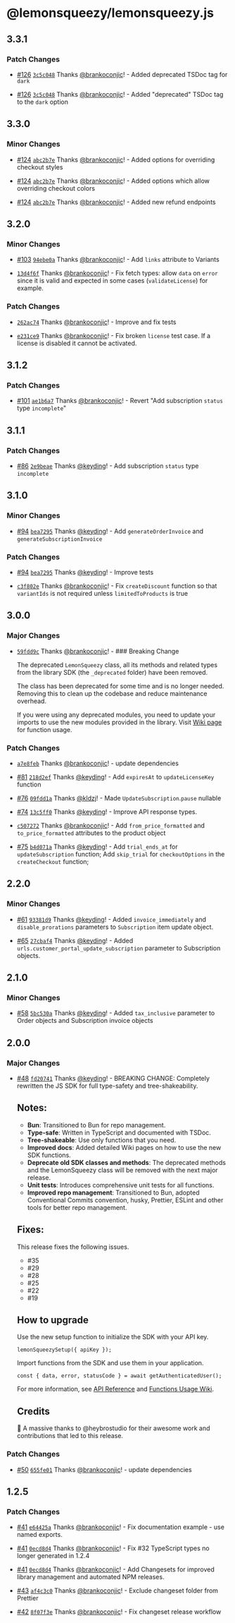 # @lemonsqueezy/lemonsqueezy.js

## 3.3.1

### Patch Changes

- [#126](https://github.com/lmsqueezy/lemonsqueezy.js/pull/126) [`3c5c048`](https://github.com/lmsqueezy/lemonsqueezy.js/commit/3c5c0482f676d05261c8e7bd573dce58698088c5) Thanks [@brankoconjic](https://github.com/brankoconjic)! - Added deprecated TSDoc tag for `dark`

- [#126](https://github.com/lmsqueezy/lemonsqueezy.js/pull/126) [`3c5c048`](https://github.com/lmsqueezy/lemonsqueezy.js/commit/3c5c0482f676d05261c8e7bd573dce58698088c5) Thanks [@brankoconjic](https://github.com/brankoconjic)! - Added "deprecated" TSDoc tag to the `dark` option

## 3.3.0

### Minor Changes

- [#124](https://github.com/lmsqueezy/lemonsqueezy.js/pull/124) [`abc2b7e`](https://github.com/lmsqueezy/lemonsqueezy.js/commit/abc2b7e50b14392cd8a8c0ee398cdbc15f9b2316) Thanks [@brankoconjic](https://github.com/brankoconjic)! - Added options for overriding checkout styles

- [#124](https://github.com/lmsqueezy/lemonsqueezy.js/pull/124) [`abc2b7e`](https://github.com/lmsqueezy/lemonsqueezy.js/commit/abc2b7e50b14392cd8a8c0ee398cdbc15f9b2316) Thanks [@brankoconjic](https://github.com/brankoconjic)! - Added options which allow overriding checkout colors

- [#124](https://github.com/lmsqueezy/lemonsqueezy.js/pull/124) [`abc2b7e`](https://github.com/lmsqueezy/lemonsqueezy.js/commit/abc2b7e50b14392cd8a8c0ee398cdbc15f9b2316) Thanks [@brankoconjic](https://github.com/brankoconjic)! - Added new refund endpoints

## 3.2.0

### Minor Changes

- [#103](https://github.com/lmsqueezy/lemonsqueezy.js/pull/103) [`94ebe0a`](https://github.com/lmsqueezy/lemonsqueezy.js/commit/94ebe0a0ce192aa513dbe9fb4b7f1dc29a59fd08) Thanks [@brankoconjic](https://github.com/brankoconjic)! - Add `links` attribute to Variants

- [`13d4f6f`](https://github.com/lmsqueezy/lemonsqueezy.js/commit/13d4f6ff99e7bce6ba3747b0859774036eb4a448) Thanks [@brankoconjic](https://github.com/brankoconjic)! - Fix fetch types: allow `data` on `error` since it is valid and expected in some cases (`validateLicense`) for example.

### Patch Changes

- [`262ac74`](https://github.com/lmsqueezy/lemonsqueezy.js/commit/262ac74d2efef181f09ade6c44ad988f929fe729) Thanks [@brankoconjic](https://github.com/brankoconjic)! - Improve and fix tests

- [`e231ce9`](https://github.com/lmsqueezy/lemonsqueezy.js/commit/e231ce94e23067f681171613557c4d11fb53c8ee) Thanks [@brankoconjic](https://github.com/brankoconjic)! - Fix broken `license` test case. If a license is disabled it cannot be activated.

## 3.1.2

### Patch Changes

- [#101](https://github.com/lmsqueezy/lemonsqueezy.js/pull/101) [`ae1b6a7`](https://github.com/lmsqueezy/lemonsqueezy.js/commit/ae1b6a72e1fc544f595596da313c4c8ce38fe259) Thanks [@brankoconjic](https://github.com/brankoconjic)! - Revert "Add subscription `status` type `incomplete`"

## 3.1.1

### Patch Changes

- [#86](https://github.com/lmsqueezy/lemonsqueezy.js/pull/86) [`2e9beae`](https://github.com/lmsqueezy/lemonsqueezy.js/commit/2e9beae1c86c3ec521a442246bffec1694189824) Thanks [@keyding](https://github.com/keyding)! - Add subscription `status` type `incomplete`

## 3.1.0

### Minor Changes

- [#94](https://github.com/lmsqueezy/lemonsqueezy.js/pull/94) [`bea7295`](https://github.com/lmsqueezy/lemonsqueezy.js/commit/bea7295eb51a31bc0a6b62c1d34dd920f19d7fdd) Thanks [@keyding](https://github.com/keyding)! - Add `generateOrderInvoice` and `generateSubscriptionInvoice`

### Patch Changes

- [#94](https://github.com/lmsqueezy/lemonsqueezy.js/pull/94) [`bea7295`](https://github.com/lmsqueezy/lemonsqueezy.js/commit/bea7295eb51a31bc0a6b62c1d34dd920f19d7fdd) Thanks [@keyding](https://github.com/keyding)! - Improve tests

- [`c3f802e`](https://github.com/lmsqueezy/lemonsqueezy.js/commit/c3f802ee1e9f9ab3e0b75ec4b9d04d84c7961747) Thanks [@brankoconjic](https://github.com/brankoconjic)! - Fix `createDiscount` function so that `variantIds` is not required unless `limitedToProducts` is true

## 3.0.0

### Major Changes

- [`59fdd9c`](https://github.com/lmsqueezy/lemonsqueezy.js/commit/59fdd9c7304577b576b4094795d9148301593cf5) Thanks [@brankoconjic](https://github.com/brankoconjic)! - ### Breaking Change

  The deprecated `LemonSqueezy` class, all its methods and related types from the library SDK (the `_deprecated` folder) have been removed.

  The class has been deprecated for some time and is no longer needed. Removing this to clean up the codebase and reduce maintenance overhead.

  If you were using any deprecated modules, you need to update your imports to use the new modules provided in the library. Visit [Wiki page](https://github.com/lmsqueezy/lemonsqueezy.js/wiki) for function usage.

### Patch Changes

- [`a7e8feb`](https://github.com/lmsqueezy/lemonsqueezy.js/commit/a7e8feb11d4eba432f9e4ea40adeda85e2dc57b0) Thanks [@brankoconjic](https://github.com/brankoconjic)! - update dependencies

- [#81](https://github.com/lmsqueezy/lemonsqueezy.js/pull/81) [`218d2ef`](https://github.com/lmsqueezy/lemonsqueezy.js/commit/218d2ef6a0adfead41938ba4cfffa6d3efbdd758) Thanks [@keyding](https://github.com/keyding)! - Add `expiresAt` to `updateLicenseKey` function

- [#76](https://github.com/lmsqueezy/lemonsqueezy.js/pull/76) [`09fdd1a`](https://github.com/lmsqueezy/lemonsqueezy.js/commit/09fdd1ad50f228ee30e7bb0085fdb656b6c15950) Thanks [@kldzj](https://github.com/kldzj)! - Made `UpdateSubscription`.`pause` nullable

- [#74](https://github.com/lmsqueezy/lemonsqueezy.js/pull/74) [`13c5ff0`](https://github.com/lmsqueezy/lemonsqueezy.js/commit/13c5ff0e0c2e115fa7e004eeabdeabee32bbafe1) Thanks [@keyding](https://github.com/keyding)! - Improve API response types.

- [`c507272`](https://github.com/lmsqueezy/lemonsqueezy.js/commit/c50727294b162acf6bc8b20d105c01e5e9e9d508) Thanks [@brankoconjic](https://github.com/brankoconjic)! - Add `from_price_formatted` and `to_price_formatted` attributes to the product object

- [#75](https://github.com/lmsqueezy/lemonsqueezy.js/pull/75) [`b4d071a`](https://github.com/lmsqueezy/lemonsqueezy.js/commit/b4d071af6f63de7d9dd3761281abf1a0c9934276) Thanks [@keyding](https://github.com/keyding)! - Add `trial_ends_at` for `updateSubscription` function;
  Add `skip_trial` for `checkoutOptions` in the `createCheckout` function;

## 2.2.0

### Minor Changes

- [#61](https://github.com/lmsqueezy/lemonsqueezy.js/pull/61) [`93381d9`](https://github.com/lmsqueezy/lemonsqueezy.js/commit/93381d9f59435497499dcf4aa2a8f47528efadc7) Thanks [@keyding](https://github.com/keyding)! - Added `invoice_immediately` and `disable_prorations` parameters to `Subscription` item update object.

- [#65](https://github.com/lmsqueezy/lemonsqueezy.js/pull/65) [`27cbaf4`](https://github.com/lmsqueezy/lemonsqueezy.js/commit/27cbaf401338c88b027729cc23a54c8aa2981922) Thanks [@keyding](https://github.com/keyding)! - Added `urls.customer_portal_update_subscription` parameter to Subscription objects.

## 2.1.0

### Minor Changes

- [#58](https://github.com/lmsqueezy/lemonsqueezy.js/pull/58) [`5bc530a`](https://github.com/lmsqueezy/lemonsqueezy.js/commit/5bc530a47c0be08f2b8b759dbce1deff4c15a874) Thanks [@keyding](https://github.com/keyding)! - Added `tax_inclusive` parameter to Order objects and Subscription invoice objects

## 2.0.0

### Major Changes

- [#48](https://github.com/lmsqueezy/lemonsqueezy.js/pull/48) [`fd20741`](https://github.com/lmsqueezy/lemonsqueezy.js/commit/fd20741b496a37d54981be5485ca9218126fc25a) Thanks [@keyding](https://github.com/keyding)! - BREAKING CHANGE: Completely rewritten the JS SDK for full type-safety and tree-shakeability.

  ## Notes:

  - **Bun**: Transitioned to Bun for repo management.
  - **Type-safe**: Written in TypeScript and documented with TSDoc.
  - **Tree-shakeable**: Use only functions that you need.
  - **Improved docs**: Added detailed Wiki pages on how to use the new SDK functions.
  - **Deprecate old SDK classes and methods**: The deprecated methods and the LemonSqueezy class will be removed with the next major release.
  - **Unit tests**: Introduces comprehensive unit tests for all functions.
  - **Improved repo management**: Transitioned to Bun, adopted Conventional Commits convention, husky, Prettier, ESLint and other tools for better repo management.

  ## Fixes:

  This release fixes the following issues.

  - #35
  - #29
  - #28
  - #25
  - #22
  - #19

  ## How to upgrade

  Use the new setup function to initialize the SDK with your API key.

  ```tsx
  lemonSqueezySetup({ apiKey });
  ```

  Import functions from the SDK and use them in your application.

  ```tsx
  const { data, error, statusCode } = await getAuthenticatedUser();
  ```

  For more information, see [API Reference](https://docs.lemonsqueezy.com/api) and [Functions Usage Wiki](https://github.com/lmsqueezy/lemonsqueezy.js/wiki).

  ## Credits

  🎉 A massive thanks to @heybrostudio for their awesome work and contributions that led to this release.

### Patch Changes

- [#50](https://github.com/lmsqueezy/lemonsqueezy.js/pull/50) [`655fe01`](https://github.com/lmsqueezy/lemonsqueezy.js/commit/655fe014597c2bc838a70ff36acd9cbdd1df9180) Thanks [@brankoconjic](https://github.com/brankoconjic)! - update dependencies

## 1.2.5

### Patch Changes

- [#41](https://github.com/lmsqueezy/lemonsqueezy.js/pull/41) [`e64425a`](https://github.com/lmsqueezy/lemonsqueezy.js/commit/e64425a3f333091ced5177e54628b78033d58ab8) Thanks [@brankoconjic](https://github.com/brankoconjic)! - Fix documentation example - use named exports.

- [#41](https://github.com/lmsqueezy/lemonsqueezy.js/pull/41) [`0ecd8d4`](https://github.com/lmsqueezy/lemonsqueezy.js/commit/0ecd8d4cf3c560c38bc0b0ec310be87415ad0716) Thanks [@brankoconjic](https://github.com/brankoconjic)! - Fix #32 TypeScript types no longer generated in 1.2.4

- [#41](https://github.com/lmsqueezy/lemonsqueezy.js/pull/41) [`0ecd8d4`](https://github.com/lmsqueezy/lemonsqueezy.js/commit/0ecd8d4cf3c560c38bc0b0ec310be87415ad0716) Thanks [@brankoconjic](https://github.com/brankoconjic)! - Add Changesets for improved library management and automated NPM releases.

- [#43](https://github.com/lmsqueezy/lemonsqueezy.js/pull/43) [`af4c3c0`](https://github.com/lmsqueezy/lemonsqueezy.js/commit/af4c3c0ca78859c6ecb5c9771ceef62f898f9f35) Thanks [@brankoconjic](https://github.com/brankoconjic)! - Exclude changeset folder from Prettier

- [#42](https://github.com/lmsqueezy/lemonsqueezy.js/pull/42) [`8f07f3e`](https://github.com/lmsqueezy/lemonsqueezy.js/commit/8f07f3e76e9946146ffde554456746ff6c3a4a99) Thanks [@brankoconjic](https://github.com/brankoconjic)! - Fix changeset release workflow
